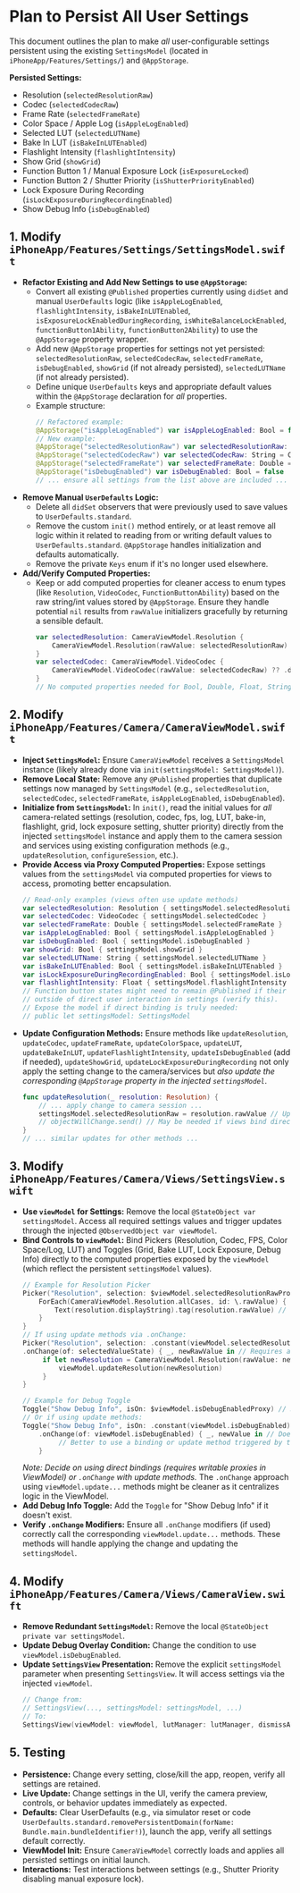 # Plan to Persist All User Settings

This document outlines the plan to make *all* user-configurable settings persistent using the existing `SettingsModel` (located in `iPhoneApp/Features/Settings/`) and `@AppStorage`.

**Persisted Settings:**
*   Resolution (`selectedResolutionRaw`)
*   Codec (`selectedCodecRaw`)
*   Frame Rate (`selectedFrameRate`)
*   Color Space / Apple Log (`isAppleLogEnabled`)
*   Selected LUT (`selectedLUTName`)
*   Bake In LUT (`isBakeInLUTEnabled`)
*   Flashlight Intensity (`flashlightIntensity`)
*   Show Grid (`showGrid`)
*   Function Button 1 / Manual Exposure Lock (`isExposureLocked`)
*   Function Button 2 / Shutter Priority (`isShutterPriorityEnabled`)
*   Lock Exposure During Recording (`isLockExposureDuringRecordingEnabled`)
*   Show Debug Info (`isDebugEnabled`)

## 1. Modify `iPhoneApp/Features/Settings/SettingsModel.swift`

*   **Refactor Existing and Add New Settings to use `@AppStorage`:**
    *   Convert all existing `@Published` properties currently using `didSet` and manual `UserDefaults` logic (like `isAppleLogEnabled`, `flashlightIntensity`, `isBakeInLUTEnabled`, `isExposureLockEnabledDuringRecording`, `isWhiteBalanceLockEnabled`, `functionButton1Ability`, `functionButton2Ability`) to use the `@AppStorage` property wrapper.
    *   Add new `@AppStorage` properties for settings not yet persisted: `selectedResolutionRaw`, `selectedCodecRaw`, `selectedFrameRate`, `isDebugEnabled`, `showGrid` (if not already persisted), `selectedLUTName` (if not already persisted).
    *   Define unique `UserDefaults` keys and appropriate default values within the `@AppStorage` declaration for *all* properties.
    *   Example structure:
        ```swift
        // Refactored example:
        @AppStorage("isAppleLogEnabled") var isAppleLogEnabled: Bool = false
        // New example:
        @AppStorage("selectedResolutionRaw") var selectedResolutionRaw: String = CameraViewModel.Resolution.defaultRes.rawValue
        @AppStorage("selectedCodecRaw") var selectedCodecRaw: String = CameraViewModel.VideoCodec.defaultCodec.rawValue
        @AppStorage("selectedFrameRate") var selectedFrameRate: Double = 30.0
        @AppStorage("isDebugEnabled") var isDebugEnabled: Bool = false
        // ... ensure all settings from the list above are included ...
        ```
*   **Remove Manual `UserDefaults` Logic:**
    *   Delete all `didSet` observers that were previously used to save values to `UserDefaults.standard`.
    *   Remove the custom `init()` method entirely, or at least remove all logic within it related to reading from or writing default values to `UserDefaults.standard`. `@AppStorage` handles initialization and defaults automatically.
    *   Remove the private `Keys` enum if it's no longer used elsewhere.
*   **Add/Verify Computed Properties:**
    *   Keep or add computed properties for cleaner access to enum types (like `Resolution`, `VideoCodec`, `FunctionButtonAbility`) based on the raw string/int values stored by `@AppStorage`. Ensure they handle potential `nil` results from `rawValue` initializers gracefully by returning a sensible default.
        ```swift
        var selectedResolution: CameraViewModel.Resolution {
            CameraViewModel.Resolution(rawValue: selectedResolutionRaw) ?? .defaultRes // Use actual default
        }
        var selectedCodec: CameraViewModel.VideoCodec {
            CameraViewModel.VideoCodec(rawValue: selectedCodecRaw) ?? .defaultCodec // Use actual default
        }
        // No computed properties needed for Bool, Double, Float, String types.
        ```

## 2. Modify `iPhoneApp/Features/Camera/CameraViewModel.swift`

*   **Inject `SettingsModel`:** Ensure `CameraViewModel` receives a `SettingsModel` instance (likely already done via `init(settingsModel: SettingsModel)`).
*   **Remove Local State:** Remove any `@Published` properties that duplicate settings now managed by `SettingsModel` (e.g., `selectedResolution`, `selectedCodec`, `selectedFrameRate`, `isAppleLogEnabled`, `isDebugEnabled`).
*   **Initialize from `SettingsModel`:** In `init()`, read the initial values for *all* camera-related settings (resolution, codec, fps, log, LUT, bake-in, flashlight, grid, lock exposure setting, shutter priority) directly from the injected `settingsModel` instance and apply them to the camera session and services using existing configuration methods (e.g., `updateResolution`, `configureSession`, etc.).
*   **Provide Access via Proxy Computed Properties:** Expose settings values from the `settingsModel` via computed properties for views to access, promoting better encapsulation.
    ```swift
    // Read-only examples (views often use update methods)
    var selectedResolution: Resolution { settingsModel.selectedResolution }
    var selectedCodec: VideoCodec { settingsModel.selectedCodec }
    var selectedFrameRate: Double { settingsModel.selectedFrameRate }
    var isAppleLogEnabled: Bool { settingsModel.isAppleLogEnabled }
    var isDebugEnabled: Bool { settingsModel.isDebugEnabled }
    var showGrid: Bool { settingsModel.showGrid }
    var selectedLUTName: String { settingsModel.selectedLUTName }
    var isBakeInLUTEnabled: Bool { settingsModel.isBakeInLUTEnabled }
    var isLockExposureDuringRecordingEnabled: Bool { settingsModel.isLockExposureDuringRecordingEnabled }
    var flashlightIntensity: Float { settingsModel.flashlightIntensity }
    // Function button states might need to remain @Published if their state changes
    // outside of direct user interaction in settings (verify this).
    // Expose the model if direct binding is truly needed:
    // public let settingsModel: SettingsModel
    ```
*   **Update Configuration Methods:** Ensure methods like `updateResolution`, `updateCodec`, `updateFrameRate`, `updateColorSpace`, `updateLUT`, `updateBakeInLUT`, `updateFlashlightIntensity`, `updateIsDebugEnabled` (add if needed), `updateShowGrid`, `updateLockExposureDuringRecording` not only apply the setting change to the camera/services but *also update the corresponding `@AppStorage` property in the injected `settingsModel`*.
    ```swift
    func updateResolution(_ resolution: Resolution) {
        // ... apply change to camera session ...
        settingsModel.selectedResolutionRaw = resolution.rawValue // Update persistent storage
        // objectWillChange.send() // May be needed if views bind directly to computed vars
    }
    // ... similar updates for other methods ...
    ```

## 3. Modify `iPhoneApp/Features/Camera/Views/SettingsView.swift`

*   **Use `viewModel` for Settings:** Remove the local `@StateObject var settingsModel`. Access all required settings values and trigger updates through the injected `@ObservedObject var viewModel`.
*   **Bind Controls to `viewModel`:** Bind Pickers (Resolution, Codec, FPS, Color Space/Log, LUT) and Toggles (Grid, Bake LUT, Lock Exposure, Debug Info) directly to the computed properties exposed by the `viewModel` (which reflect the persistent `settingsModel` values).
    ```swift
    // Example for Resolution Picker
    Picker("Resolution", selection: $viewModel.selectedResolutionRawProxy) { // Requires a writable proxy binding in ViewModel
        ForEach(CameraViewModel.Resolution.allCases, id: \.rawValue) { resolution in
            Text(resolution.displayString).tag(resolution.rawValue) // Use displayString
        }
    }
    // If using update methods via .onChange:
    Picker("Resolution", selection: .constant(viewModel.selectedResolution.rawValue)) { ... }
    .onChange(of: selectedValueState) { _, newRawValue in // Requires a local @State var to drive the picker selection
         if let newResolution = CameraViewModel.Resolution(rawValue: newRawValue) {
             viewModel.updateResolution(newResolution)
         }
    }

    // Example for Debug Toggle
    Toggle("Show Debug Info", isOn: $viewModel.isDebugEnabledProxy) // Requires a writable proxy binding
    // Or if using update methods:
    Toggle("Show Debug Info", isOn: .constant(viewModel.isDebugEnabled))
        .onChange(of: viewModel.isDebugEnabled) { _, newValue in // Doesn't work well for toggles
             // Better to use a binding or update method triggered by tap
        }
    ```
    *Note: Decide on using direct bindings (requires writable proxies in ViewModel) or `.onChange` with update methods.* The `.onChange` approach using `viewModel.update...` methods might be cleaner as it centralizes logic in the ViewModel.
*   **Add Debug Info Toggle:** Add the `Toggle` for "Show Debug Info" if it doesn't exist.
*   **Verify `.onChange` Modifiers:** Ensure all `.onChange` modifiers (if used) correctly call the corresponding `viewModel.update...` methods. These methods will handle applying the change and updating the `settingsModel`.

## 4. Modify `iPhoneApp/Features/Camera/Views/CameraView.swift`

*   **Remove Redundant `SettingsModel`:** Remove the local `@StateObject private var settingsModel`.
*   **Update Debug Overlay Condition:** Change the condition to use `viewModel.isDebugEnabled`.
*   **Update `SettingsView` Presentation:** Remove the explicit `settingsModel` parameter when presenting `SettingsView`. It will access settings via the injected `viewModel`.
    ```swift
    // Change from:
    // SettingsView(..., settingsModel: settingsModel, ...)
    // To:
    SettingsView(viewModel: viewModel, lutManager: lutManager, dismissAction: { ... })
    ```

## 5. Testing

*   **Persistence:** Change every setting, close/kill the app, reopen, verify all settings are retained.
*   **Live Update:** Change settings in the UI, verify the camera preview, controls, or behavior updates immediately as expected.
*   **Defaults:** Clear UserDefaults (e.g., via simulator reset or code `UserDefaults.standard.removePersistentDomain(forName: Bundle.main.bundleIdentifier!)`), launch the app, verify all settings default correctly.
*   **ViewModel Init:** Ensure `CameraViewModel` correctly loads and applies all persisted settings on initial launch.
*   **Interactions:** Test interactions between settings (e.g., Shutter Priority disabling manual exposure lock). 